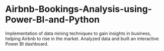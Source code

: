 # Airbnb-Bookings-Analysis-using-Power-BI-and-Python
Implementation of data mining techniques to gain insights in business, helping Airbnb to rise in the market. Analyzed data and built an interactive Power BI dashboard.
